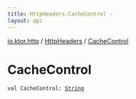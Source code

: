 ```yaml
---
title: HttpHeaders.CacheControl - 
layout: api
---
```


<div class='api-docs-breadcrumbs'><a href="../index.html">io.ktor.http</a> / <a href="index.html">HttpHeaders</a> / <a href="./-cache-control.html">CacheControl</a></div>

# CacheControl

<div class="signature"><code><span class="keyword">val </span><span class="identifier">CacheControl</span><span class="symbol">: </span><a href="https://kotlinlang.org/api/latest/jvm/stdlib/kotlin/-string/index.html"><span class="identifier">String</span></a></code></div>
